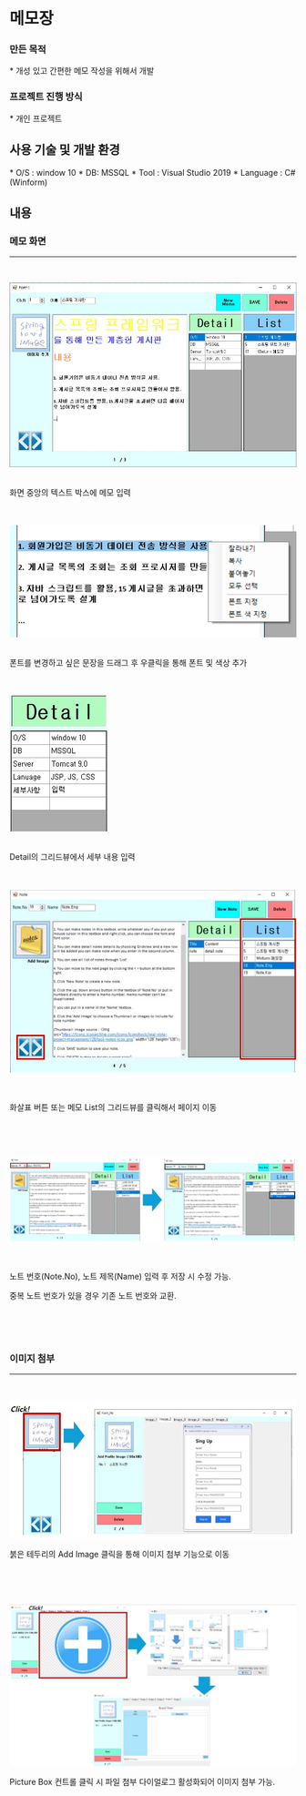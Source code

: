 <h1>메모장</h1>

<h3>만든 목적</h3>
* 개성 있고 간편한 메모 작성을 위해서 개발

<h3>프로젝트 진행 방식</h3>
* 개인 프로젝트

<h2> 사용 기술 및 개발 환경 </h2>
* O/S : window 10
* DB: MSSQL
* Tool : Visual Studio 2019
* Language : C# (Winform)

<h2>내용</h2>
<h3>메모 화면</h3>
<hr>
<br>
  
![Image](https://github.com/JJM-Study/jjm/blob/076accd38832b72c70b81f4a16192bf9862fca5d/Repositoiry%20Resources/C%23/Board1.jpg)

<br>
화면 중앙의 텍스트 박스에 메모 입력
<br>
<br>
<br>

![Image](https://github.com/JJM-Study/jjm/blob/076accd38832b72c70b81f4a16192bf9862fca5d/Repositoiry%20Resources/C%23/Font%20Choose.png)

<br>
폰트를 변경하고 싶은 문장을 드래그 후 우클릭을 통해 폰트 및 색상 추가

<br>
<br>
<br>

![Image](https://github.com/JJM-Study/jjm/blob/f74a0a012d1799027b3fb33c4137f77eede55d39/Repositoiry%20Resources/C%23/Detail.jpg)

<br>
Detail의 그리드뷰에서 세부 내용 입력
<br>
<br>
<br>

![Image](https://github.com/JJM-Study/jjm/blob/c692e1bc1acd158e4b5e3ee77b875392c858029a/Repositoiry%20Resources/C%23/Page4.png)

<br>

화살표 버튼 또는 메모 List의 그리드뷰를 클릭해서 페이지 이동

<br>
<br>
<br>

![Image](https://github.com/JJM-Study/jjm/blob/2b8ca4d28b99e901b06d0216b03aca2533cb4354/Repositoiry%20Resources/C%23/Change_Title3.png)

<br>

노트 번호(Note.No), 노트 제목(Name) 입력 후 저장 시 수정 가능.

중복 노트 번호가 있을 경우 기존 노트 번호와 교환.

<br>
<br>
<br>

<h3>이미지 첨부</h3>
<hr>
<br>

![Image](https://github.com/JJM-Study/jjm/blob/28ae69e00af0fa2bec20f9f7868baabc8efb88d0/Repositoiry%20Resources/C%23/Guide1.jpg)

붉은 테두리의 Add Image 클릭을 통해 이미지 첨부 기능으로 이동


<br>
<br>
<br>

![Image](https://github.com/JJM-Study/jjm/blob/8f31c6f184c3ee3987877a749c22acad5e21d5a7/Repositoiry%20Resources/C%23/Guide2.jpg)

Picture Box 컨트롤 클릭 시 파일 첨부 다이얼로그 활성화되어 이미지 첨부 가능.

<br>
<br>
<br>


